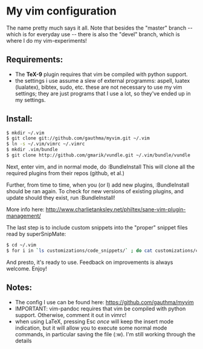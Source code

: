 My vim configuration
===
The name pretty much says it all. Note that besides the "master" branch -- which is for everyday use -- there is also the "devel" branch, which is where I do my vim-experiments!

Requirements:
---
 - The **TeX-9** plugin requires that vim be compiled with python support.
 - the settings i use assume a slew of external programms: aspell, luatex (lualatex), bibtex, sudo, etc. these are not  necessary to use my vim settings; they are just programs that I use a lot, so they've ended up in my settings.

Install:
---
```bash
$ mkdir ~/.vim
$ git clone git://github.com/gauthma/myvim.git ~/.vim
$ ln -s ~/.vim/vimrc ~/.vimrc
$ mkdir .vim/bundle
$ git clone http://github.com/gmarik/vundle.git ~/.vim/bundle/vundle
```

Next, enter vim, and in normal mode, do :BundleInstall
This will clone all the required plugins from their repos (github, et al.)

Further, from time to time, when you (or I) add new plugins, :BundleInstall
should be ran again. To check for new versions of existing plugins, and
update should they exist, run :BundleInstall!

More info here: http://www.charlietanksley.net/philtex/sane-vim-plugin-management/

The last step is to include custom snippets into the "proper" snippet files read by superSnipMate:

```bash
$ cd ~/.vim
$ for i in `ls customizations/code_snippets/` ; do cat customizations/code_snippets/$i >> bundle/superSnipMate/snippets/$i ; done
```

And presto, it's ready to use. Feedback on improvements is always welcome. Enjoy!

Notes:
---
 - The config I use can be found here: https://github.com/gauthma/myvim
 - IMPORTANT: vim-pandoc requires that vim be compiled with python support. Otherwise, comment it out in vimrc!
 - when using LaTeX, pressing Esc *once* will keep the insert mode indication, but it will allow you to execute some normal mode commands, in particular saving the file (:w). I'm still working through the details
